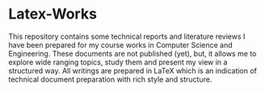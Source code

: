 # Latex-Works
This repository contains some technical reports and literature reviews I have been prepared for my course works in Computer Science and Engineering. These documents are not published (yet), but, it allows me to explore wide ranging topics, study them and present my view in a structured way. All writings are prepared in LaTeX which is an indication of technical document preparation with rich style and structure.
